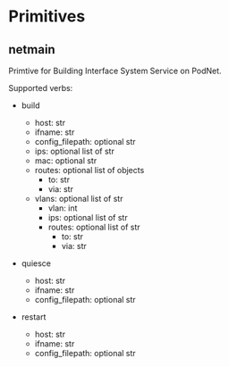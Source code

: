 # Primitives

## netmain
Primtive for Building Interface System Service on PodNet.

Supported verbs:

- build
  - host: str
  - ifname: str
  - config_filepath: optional str
  - ips: optional list of str
  - mac: optional str
  - routes: optional list of objects
    - to: str
    - via: str
  - vlans: optional list of str
    - vlan: int
    - ips: optional list of str
    - routes: optional list of str
      - to: str
      - via: str

- quiesce
  - host: str
  - ifname: str
  - config_filepath: optional str 
 
- restart 
  - host: str
  - ifname: str
  - config_filepath: optional str 
 